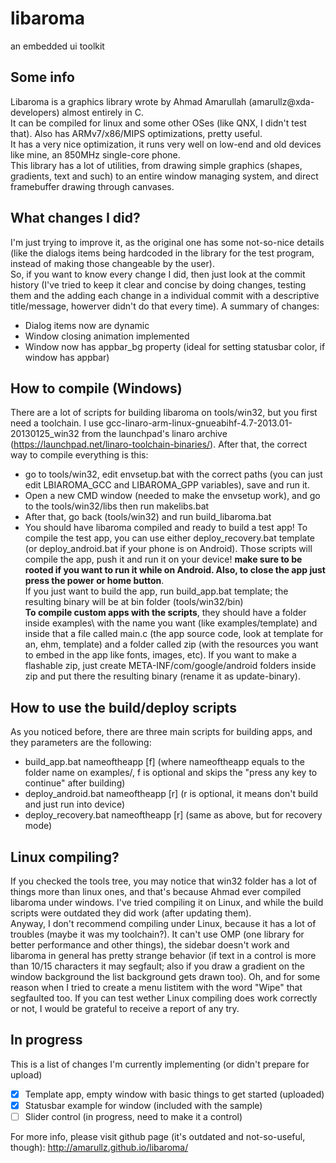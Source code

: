 # libaroma
an embedded ui toolkit  
  
## Some info
Libaroma is a graphics library wrote by Ahmad Amarullah (amarullz@xda-developers) almost entirely in C.  
It can be compiled for linux and some other OSes (like QNX, I didn't test that). Also has ARMv7/x86/MIPS optimizations, pretty useful.  
It has a very nice optimization, it runs very well on low-end and old devices like mine, an 850MHz single-core phone.  
This library has a lot of utilities, from drawing simple graphics (shapes, gradients, text and such) to an entire window managing system, and direct framebuffer drawing through canvases.  
 
## What changes I did?
I'm just trying to improve it, as the original one has some not-so-nice details (like the dialogs items being hardcoded in the library for the test program, instead of making those changeable by the user).  
So, if you want to know every change I did, then just look at the commit history (I've tried to keep it clear and concise by doing changes, testing them and the adding each change in a individual commit with a descriptive title/message, howerver didn't do that every time). 
A summary of changes: 
- Dialog items now are dynamic
- Window closing animation implemented
- Window now has appbar_bg property (ideal for setting statusbar color, if window has appbar)

## How to compile (Windows)
There are a lot of scripts for building libaroma on tools/win32, but you first need a toolchain. I use gcc-linaro-arm-linux-gnueabihf-4.7-2013.01-20130125_win32 from the launchpad's linaro archive (https://launchpad.net/linaro-toolchain-binaries/).
After that, the correct way to compile everything is this:
- go to tools/win32, edit envsetup.bat with the correct paths (you can just edit LBIAROMA_GCC and LIBAROMA_GPP variables), save and run it.
- Open a new CMD window (needed to make the envsetup work), and go to the tools/win32/libs then run makelibs.bat
- After that, go back (tools/win32) and run build_libaroma.bat
- You should have libaroma compiled and ready to build a test app! 
To compile the test app, you can use either deploy_recovery.bat template (or deploy_android.bat if your phone is on Android). Those scripts will compile the app, push it and run it on your device! **make sure to be rooted if you want to run it while on Android. Also, to close the app just press the power or home button**.  
If you just want to build the app, run build_app.bat template; the resulting binary will be at bin folder (tools/win32/bin)  
**To compile custom apps with the scripts**, they should have a folder inside examples\ with the name you want (like examples/template) and inside that a file called main.c (the app source code, look at template for an, ehm, template) and a folder called zip (with the resources you want to embed in the app like fonts, images, etc). If you want to make a flashable zip, just create META-INF/com/google/android folders inside zip and put there the resulting binary (rename it as update-binary). 

## How to use the build/deploy scripts
As you noticed before, there are three main scripts for building apps, and they parameters are the following: 
- build_app.bat nameoftheapp [f] (where nameoftheapp equals to the folder name on examples/, f is optional and skips the "press any key to continue" after building)
- deploy_android.bat nameoftheapp [r] (r is optional, it means don't build and just run into device)
- deploy_recovery.bat nameoftheapp [r] (same as above, but for recovery mode)

## Linux compiling?
If you checked the tools tree, you may notice that win32 folder has a lot of things more than linux ones, and that's because Ahmad ever compiled libaroma under windows. I've tried compiling it on Linux, and while the build scripts were outdated they did work (after updating them).  
Anyway, I don't recommend compiling under Linux, because it has a lot of troubles (maybe it was my toolchain?). It can't use OMP (one library for better performance and other things), the sidebar doesn't work and libaroma in general has pretty strange behavior (if text in a control is more than 10/15 characters it may segfault; also if you draw a gradient on the window background the list background gets drawn too). Oh, and for some reason when I tried to create a menu listitem with the word "Wipe" that segfaulted too. 
If you can test wether Linux compiling does work correctly or not, I would be grateful to receive a report of any try.

## In progress
This is a list of changes I'm currently implementing (or didn't prepare for upload)
- [X] Template app, empty window with basic things to get started (uploaded)
- [X] Statusbar example for window (included with the sample)
- [ ] Slider control (in progress, need to make it a control)
 
For more info, please visit github page (it's outdated and not-so-useful, though): http://amarullz.github.io/libaroma/  
